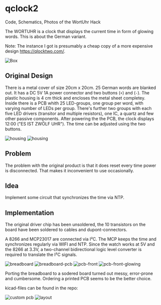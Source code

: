 # qclock2
Code, Schematics, Photos of the WortUhr Hack


The WORTUHR is a clock that displays the current time in form of glowing words.
This is about the German variant.

Note: The instance I got is presumably a cheap copy of a more expensive design https://qlocktwo.com/.

![Box](images/box.jpg)

## Original Design

There is a metal cover of size 20cm x 20cm.
25 German words are blanked out.
It has a DC 5V 1A power connector and two buttons (`+`) and (`-`).
The plastic housing is 4 cm thick and encloses the metal sheet completey.
Inside there is a PCB whith 25 LED-groups, one group per word, with varying number of LEDs per group.
There's further two groups with each five LED drivers (transitor and multiple resistors), one IC, a quartz and few other passive components.
After powering the the PCB, the clock displays 12:00 ("ES IST ZWÖLF UHR").
The time can be adjusted using the two buttons.

![housing](images/housing.jpg)
![housing](images/original-schematic.jpg)

## Problem

The problem with the original product is that it does reset every time power is disconnected.
That makes it inconvenient to use occasionally.

## Idea

Implement some circuit that synchronizes the time via NTP.

## Implementation

The original driver chip has been unsoldered, the 10 transistors on the board have been soldered to cables and dupont-connectors.

A 8266 and MCP23017 are connected via I²C.
The MCP keeps the time and synchronizes regularly via WIFI and NTP.
Since the watch works at 5V and the 8266 at 3.3V, a two-channel bidirectional logic level converter is required to translate the I²C signals.

![breadboard](images/breadboard.jpg)
![breadboard-pcb](images/breadboard-pcb.jpg)
![pcb-front](images/pcb-front-glowing.jpg)
![pcb-front-glowing](images/pcb-front.jpg)

Porting the breadboard to a sodered board turned out messy, error-prone and cumbersome.
Ordering a printed PCB seems to be the better choice.

kicad-files can be found in the repo:

![custom pcb](images/pcb.png)
![layout](images/layout.png)
